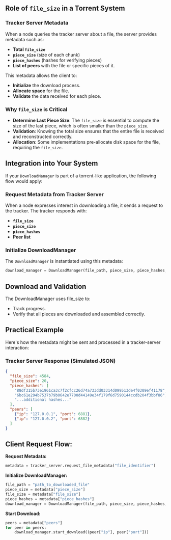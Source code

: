 ## Role of `file_size` in a Torrent System

### Tracker Server Metadata

When a node queries the tracker server about a file, the server provides metadata such as:
- **Total `file_size`**
- **`piece_size`** (size of each chunk)
- **`piece_hashes`** (hashes for verifying pieces)
- **List of peers** with the file or specific pieces of it.

This metadata allows the client to:
- **Initialize** the download process.
- **Allocate space** for the file.
- **Validate** the data received for each piece.

### Why `file_size` is Critical

- **Determine Last Piece Size**: The `file_size` is essential to compute the size of the last piece, which is often smaller than the `piece_size`.
- **Validation**: Knowing the total size ensures that the entire file is received and reconstructed correctly.
- **Allocation**: Some implementations pre-allocate disk space for the file, requiring the `file_size`.

## Integration into Your System

If your `DownloadManager` is part of a torrent-like application, the following flow would apply:

### Request Metadata from Tracker Server

When a node expresses interest in downloading a file, it sends a request to the tracker. The tracker responds with:
- **`file_size`**
- **`piece_size`**
- **`piece_hashes`**
- **Peer list**

### Initialize DownloadManager

The `DownloadManager` is instantiated using this metadata:

```python
download_manager = DownloadManager(file_path, piece_size, piece_hashes, file_size)
```
## Download and Validation

The DownloadManager uses file_size to:
- Track progress.
- Verify that all pieces are downloaded and assembled correctly.

## Practical Example

Here's how the metadata might be sent and processed in a tracker-server interaction:

### Tracker Server Response (Simulated JSON)

```json
{
  "file_size": 4584,
  "piece_size": 20,
  "piece_hashes": [
    "88df315b73e1961ca3c7f2cfcc26d74a733dd03314d099513de4f0309ef41178",
    "6bc61e294b7537b79b0642e7700d44149e34f179f6d7590144ccdb204f3bbf86",
    "...additional hashes..."
  ],
  "peers": [
    {"ip": "127.0.0.1", "port": 6881},
    {"ip": "127.0.0.2", "port": 6882}
  ]
}
```

## Client Request Flow:

**Request Metadata:**

```python
metadata = tracker_server.request_file_metadata("file_identifier")
```

**Initialize DownloadManager:**

```python
file_path = "path_to_downloaded_file"  
piece_size = metadata["piece_size"]  
file_size = metadata["file_size"]  
piece_hashes = metadata["piece_hashes"]
download_manager = DownloadManager(file_path, piece_size, piece_hashes, file_size)
```

**Start Download:**

```python
peers = metadata["peers"]  
for peer in peers:  
    download_manager.start_download((peer["ip"], peer["port"]))
```

